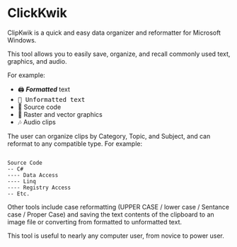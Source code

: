 # ClickKwik
ClipKwik is a quick and easy data organizer and reformatter for Microsoft Windows.

This tool allows you to easily save, organize, and recall commonly used text, graphics, and audio.

For example:
<ul>
  <li>🖨️ <b><i>Formatted</i></b> text</li>
  <li><span style="font-family: monospace,Courier;">📝 Unformatted text</span></li>
  <li>📜 Source code</li>
  <li>🎨 Raster and vector graphics</li>
  <li>🎶 Audio clips</li>
</ul>

The user can organize clips by Category, Topic, and Subject, and can reformat to any compatible type. For example:

<code>
Source Code
-- C#
---- Data Access
---- Linq
---- Registry Access
-- Etc.
</code>

Other tools include case reformatting (UPPER CASE / lower case / Sentance case / Proper Case) and saving the text contents of the clipboard to an image file or converting from formatted to unformatted text.

This tool is useful to nearly any computer user, from novice to power user.
